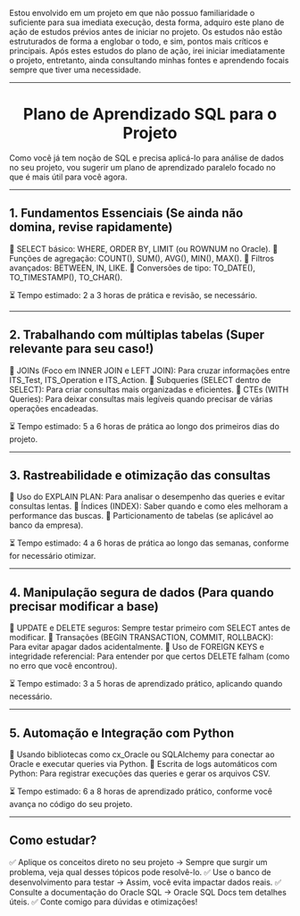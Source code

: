 Estou envolvido em um projeto em que não possuo familiaridade o suficiente para sua imediata execução, desta forma, adquiro este plano de ação de estudos prévios antes de iniciar no projeto. Os estudos não estão estruturados de forma a englobar o todo, e sim, pontos mais críticos e principais.
Após estes estudos do plano de ação, irei iniciar imediatamente o projeto, entretanto, ainda consultando minhas fontes e aprendendo focais sempre que tiver uma necessidade.

---
<center><h1>Plano de Aprendizado SQL para o Projeto</h1></center>
Como você já tem noção de SQL e precisa aplicá-lo para análise de dados no seu projeto, vou sugerir um plano de aprendizado paralelo focado no que é mais útil para você agora.

---

## 1. Fundamentos Essenciais (Se ainda não domina, revise rapidamente)

🔹 SELECT básico: WHERE, ORDER BY, LIMIT (ou ROWNUM no Oracle).
🔹 Funções de agregação: COUNT(), SUM(), AVG(), MIN(), MAX().
🔹 Filtros avançados: BETWEEN, IN, LIKE.
🔹 Conversões de tipo: TO_DATE(), TO_TIMESTAMP(), TO_CHAR().

⏳ Tempo estimado: 2 a 3 horas de prática e revisão, se necessário.


---

## 2. Trabalhando com múltiplas tabelas (Super relevante para seu caso!)

🔹 JOINs (Foco em INNER JOIN e LEFT JOIN): Para cruzar informações entre ITS_Test, ITS_Operation e ITS_Action.
🔹 Subqueries (SELECT dentro de SELECT): Para criar consultas mais organizadas e eficientes.
🔹 CTEs (WITH Queries): Para deixar consultas mais legíveis quando precisar de várias operações encadeadas.

⏳ Tempo estimado: 5 a 6 horas de prática ao longo dos primeiros dias do projeto.


---

## 3. Rastreabilidade e otimização das consultas

🔹 Uso do EXPLAIN PLAN: Para analisar o desempenho das queries e evitar consultas lentas.
🔹 Índices (INDEX): Saber quando e como eles melhoram a performance das buscas.
🔹 Particionamento de tabelas (se aplicável ao banco da empresa).

⏳ Tempo estimado: 4 a 6 horas de prática ao longo das semanas, conforme for necessário otimizar.


---

## 4. Manipulação segura de dados (Para quando precisar modificar a base)

🔹 UPDATE e DELETE seguros: Sempre testar primeiro com SELECT antes de modificar.
🔹 Transações (BEGIN TRANSACTION, COMMIT, ROLLBACK): Para evitar apagar dados acidentalmente.
🔹 Uso de FOREIGN KEYS e integridade referencial: Para entender por que certos DELETE falham (como no erro que você encontrou).

⏳ Tempo estimado: 3 a 5 horas de aprendizado prático, aplicando quando necessário.


---

## 5. Automação e Integração com Python

🔹 Usando bibliotecas como cx_Oracle ou SQLAlchemy para conectar ao Oracle e executar queries via Python.
🔹 Escrita de logs automáticos com Python: Para registrar execuções das queries e gerar os arquivos CSV.

⏳ Tempo estimado: 6 a 8 horas de aprendizado prático, conforme você avança no código do seu projeto.


---

## Como estudar?

✅ Aplique os conceitos direto no seu projeto → Sempre que surgir um problema, veja qual desses tópicos pode resolvê-lo.
✅ Use o banco de desenvolvimento para testar → Assim, você evita impactar dados reais.
✅ Consulte a documentação do Oracle SQL → Oracle SQL Docs tem detalhes úteis.
✅ Conte comigo para dúvidas e otimizações!